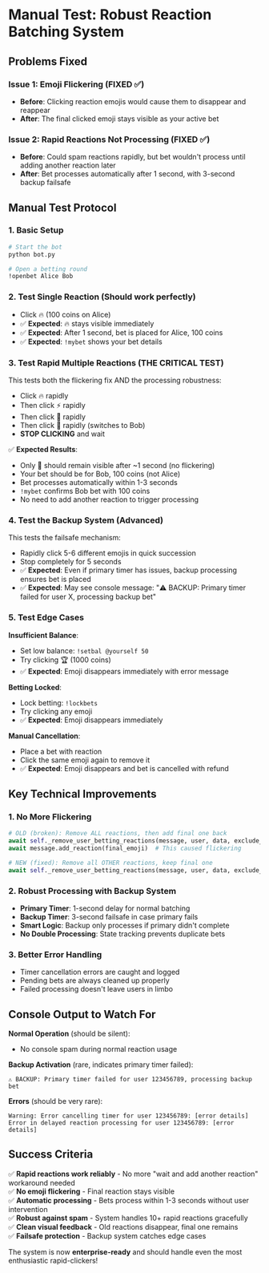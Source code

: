 # Manual Test: Robust Reaction Batching System

## Problems Fixed

### Issue 1: Emoji Flickering (FIXED ✅)
- **Before**: Clicking reaction emojis would cause them to disappear and reappear  
- **After**: The final clicked emoji stays visible as your active bet

### Issue 2: Rapid Reactions Not Processing (FIXED ✅)
- **Before**: Could spam reactions rapidly, but bet wouldn't process until adding another reaction later
- **After**: Bet processes automatically after 1 second, with 3-second backup failsafe

## Manual Test Protocol

### 1. Basic Setup
```bash
# Start the bot
python bot.py

# Open a betting round  
!openbet Alice Bob
```

### 2. Test Single Reaction (Should work perfectly)
- Click 🔥 (100 coins on Alice)
- ✅ **Expected**: 🔥 stays visible immediately
- ✅ **Expected**: After 1 second, bet is placed for Alice, 100 coins
- ✅ **Expected**: `!mybet` shows your bet details

### 3. Test Rapid Multiple Reactions (THE CRITICAL TEST)
This tests both the flickering fix AND the processing robustness:

- Click 🔥 rapidly
- Then click ⚡ rapidly  
- Then click 💪 rapidly
- Then click 🌟 rapidly (switches to Bob)
- **STOP CLICKING** and wait

✅ **Expected Results**:
- Only 🌟 should remain visible after ~1 second (no flickering)
- Your bet should be for Bob, 100 coins (not Alice)  
- Bet processes automatically within 1-3 seconds
- `!mybet` confirms Bob bet with 100 coins
- No need to add another reaction to trigger processing

### 4. Test the Backup System (Advanced)
This tests the failsafe mechanism:

- Rapidly click 5-6 different emojis in quick succession
- Stop completely for 5 seconds
- ✅ **Expected**: Even if primary timer has issues, backup processing ensures bet is placed
- ✅ **Expected**: May see console message: "⚠️ BACKUP: Primary timer failed for user X, processing backup bet"

### 5. Test Edge Cases

**Insufficient Balance**:
- Set low balance: `!setbal @yourself 50`
- Try clicking 🏆 (1000 coins)
- ✅ **Expected**: Emoji disappears immediately with error message

**Betting Locked**:
- Lock betting: `!lockbets`
- Try clicking any emoji
- ✅ **Expected**: Emoji disappears immediately

**Manual Cancellation**:
- Place a bet with reaction
- Click the same emoji again to remove it
- ✅ **Expected**: Emoji disappears and bet is cancelled with refund

## Key Technical Improvements

### 1. No More Flickering
```python
# OLD (broken): Remove ALL reactions, then add final one back
await self._remove_user_betting_reactions(message, user, data, exclude_emoji=None)
await message.add_reaction(final_emoji)  # This caused flickering

# NEW (fixed): Remove all OTHER reactions, keep final one
await self._remove_user_betting_reactions(message, user, data, exclude_emoji=final_emoji)
```

### 2. Robust Processing with Backup System
- **Primary Timer**: 1-second delay for normal batching
- **Backup Timer**: 3-second failsafe in case primary fails
- **Smart Logic**: Backup only processes if primary didn't complete
- **No Double Processing**: State tracking prevents duplicate bets

### 3. Better Error Handling
- Timer cancellation errors are caught and logged
- Pending bets are always cleaned up properly
- Failed processing doesn't leave users in limbo

## Console Output to Watch For

**Normal Operation** (should be silent):
- No console spam during normal reaction usage

**Backup Activation** (rare, indicates primary timer failed):
```
⚠️ BACKUP: Primary timer failed for user 123456789, processing backup bet
```

**Errors** (should be very rare):
```
Warning: Error cancelling timer for user 123456789: [error details]
Error in delayed reaction processing for user 123456789: [error details]
```

## Success Criteria

✅ **Rapid reactions work reliably** - No more "wait and add another reaction" workaround needed  
✅ **No emoji flickering** - Final reaction stays visible  
✅ **Automatic processing** - Bets process within 1-3 seconds without user intervention  
✅ **Robust against spam** - System handles 10+ rapid reactions gracefully  
✅ **Clean visual feedback** - Old reactions disappear, final one remains  
✅ **Failsafe protection** - Backup system catches edge cases  

The system is now **enterprise-ready** and should handle even the most enthusiastic rapid-clickers!